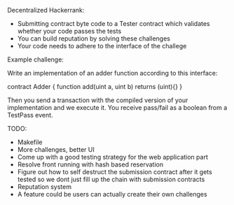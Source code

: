 Decentralized Hackerrank:
- Submitting contract byte code to a Tester contract which validates whether
your code passes the tests 
- You can build reputation by solving these challenges
- Your code needs to adhere to the interface of the challege

Example challenge:

Write an implementation of an adder function according to this interface:

contract Adder {
    function add(uint a, uint b) returns (uint){}
}

Then you send a transaction with the compiled version of your implementation
and we execute it. You receive pass/fail as a boolean from a TestPass event.

TODO:
- Makefile
- More challenges, better UI
- Come up with a good testing strategy for the web application part 
- Resolve front running with hash based reservation
- Figure out how to self destruct the submission contract after it gets tested so
we dont just fill up the chain with submission contracts
- Reputation system
- A feature could be users can actually create their own challenges
